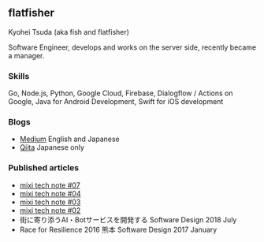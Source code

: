 ## flatfisher
Kyohei Tsuda (aka fish and flatfisher)

Software Engineer, develops and works on the server side, recently became a manager.

### Skills
Go, Node.js, Python, Google Cloud, Firebase, Dialogflow / Actions on Google, Java for Android Development, Swift for iOS development

### Blogs
- [Medium](https://medium.com/@flatfisher) English and Japanese
- [Qiita](https://qiita.com/flatfisher) Japanese only

### Published articles
- [mixi tech note #07](https://techbookfest.org/product/5148888694521856)
- [mixi tech note #04](https://techbookfest.org/product/6713670480429056)
- [mixi tech note #03](https://techbookfest.org/product/6465552394485760)
- [mixi tech note #02](https://techbookfest.org/product/5256674994552832)
- 街に寄り添うAI・Botサービスを開発する Software Design 2018 July
- Race for Resilience 2016 熊本 Software Design 2017 January
